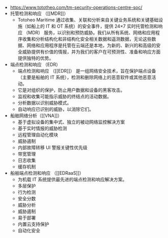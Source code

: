 - https://www.tototheo.com/tm-security-operations-centre-soc/
- 托管检测和响应 （[[MDR]]）
	- Totoheo Maritime 通过收集、关联和分析来自关键业务系统和关键基础设施（如船上的 IT 和 OT 系统）的安全事件，提供 24×7 实时托管检测和响应 （MDR） 服务，以识别和预防威胁。我们从所有系统、网络和应用程序收集和分析结构化和非结构化安全相关数据和遥测数据，无论这些数据、网络和应用程序是托管在云端还是本地，为新的、新兴的和高级的安全威胁提供有价值的情报，并为我们的客户在可预测性、准备和响应方面提供独特的优势。
- 端点检测和响应 （EDR）
	- 端点检测和响应 （[[EDR]]） 是一组网络安全技术，旨在保护端点设备（主要是船舶的 IT 系统），检测和删除网络上的恶意软件或其他恶意活动。
	- 它是对组织的保护，防止用户数据和设备的黑客攻击。
	- 监视和收集可能指示威胁的终结点的活动数据。
	- 分析数据以识别威胁模式。
	- 自动响应已识别的威胁，以消除它们。
- 船舶网络分析（[[VNA]]）
	- 基于虚拟设备的集中式、独立的被动网络监控解决方案
	- 基于实时情报的威胁检测
	- 远程管理自动化模块
	- 威胁遏制
	- 内部故障转移 UI 警报关键性优先级
	- 带宽管理
	- 日志收集
	- 缓存机制
- 船舶端点检测和响应 （[[EDRaaS]]）
	- 为机载 IT 系统提供最先进的端点检测和响应解决方案。
	- 多层保护
	- 行为检测
	- 安全分数
	- 威胁分析
	- 威胁遏制
	- 易于部署
	- 内置云支持保护
	- 自动化安全